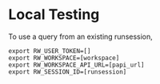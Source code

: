 # Local Testing 
To use a query from an existing runsession,
```
export RW_USER_TOKEN=[]
export RW_WORKSPACE=[workspace]
export RW_WORKSPACE_API_URL=[papi_url]
export RW_SESSION_ID=[runsession]
```
